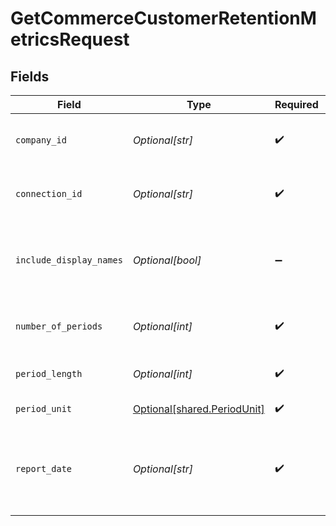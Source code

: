 # GetCommerceCustomerRetentionMetricsRequest


## Fields

| Field                                                                                                                                        | Type                                                                                                                                         | Required                                                                                                                                     | Description                                                                                                                                  | Example                                                                                                                                      |
| -------------------------------------------------------------------------------------------------------------------------------------------- | -------------------------------------------------------------------------------------------------------------------------------------------- | -------------------------------------------------------------------------------------------------------------------------------------------- | -------------------------------------------------------------------------------------------------------------------------------------------- | -------------------------------------------------------------------------------------------------------------------------------------------- |
| `company_id`                                                                                                                                 | *Optional[str]*                                                                                                                              | :heavy_check_mark:                                                                                                                           | Unique identifier for a company.                                                                                                             | 8a210b68-6988-11ed-a1eb-0242ac120002                                                                                                         |
| `connection_id`                                                                                                                              | *Optional[str]*                                                                                                                              | :heavy_check_mark:                                                                                                                           | Unique identifier for a connection.                                                                                                          | 2e9d2c44-f675-40ba-8049-353bfcb5e171                                                                                                         |
| `include_display_names`                                                                                                                      | *Optional[bool]*                                                                                                                             | :heavy_minus_sign:                                                                                                                           | Shows the dimensionDisplayName and itemDisplayName in measures to make the report data human-readable.                                       |                                                                                                                                              |
| `number_of_periods`                                                                                                                          | *Optional[int]*                                                                                                                              | :heavy_check_mark:                                                                                                                           | The number of periods to return. There will be no pagination as a query parameter.                                                           |                                                                                                                                              |
| `period_length`                                                                                                                              | *Optional[int]*                                                                                                                              | :heavy_check_mark:                                                                                                                           | The number of months per period. E.g. 2 = 2 months per period.                                                                               |                                                                                                                                              |
| `period_unit`                                                                                                                                | [Optional[shared.PeriodUnit]](undefined/models/shared/periodunit.md)                                                                         | :heavy_check_mark:                                                                                                                           | The period unit of time returned.                                                                                                            |                                                                                                                                              |
| `report_date`                                                                                                                                | *Optional[str]*                                                                                                                              | :heavy_check_mark:                                                                                                                           | The date in which the report is created up to. Users must specify a specific date, however the response will be provided for the full month. | 29-09-2020                                                                                                                                   |